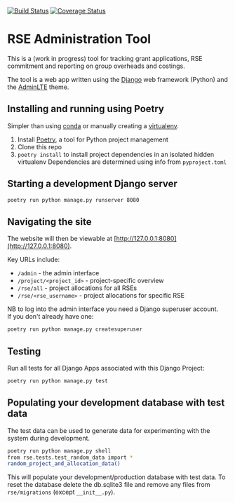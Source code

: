 [![Build Status](https://travis-ci.org/RSE-Sheffield/RSEAdmin.svg?branch=master)](https://travis-ci.org/RSE-Sheffield/RSEAdmin)
[![Coverage Status](https://codecov.io/gh/RSE-Sheffield/RSEAdmin/branch/master/graph/badge.svg)](https://codecov.io/gh/RSE-Sheffield/RSEAdmin)

# RSE Administration Tool

This is a (work in progress) tool for tracking grant applications, RSE commitment and reporting on group overheads and costings.

The tool is a web app written using the [Django][django] web framework (Python) 
and the [AdminLTE][adminlte2] theme.

## Installing and running using Poetry

Simpler than using [conda][conda]  or manually creating a [virtualenv][virtualenv].

 1. Install [Poetry][poetry], a tool for Python project management 
 1. Clone this repo
 1. `poetry install` to install project dependencies in an isolated hidden virtualenv 
    Dependencies are determined using info from `pyproject.toml`

## Starting a development Django server

```sh
poetry run python manage.py runserver 8080
```

## Navigating the site
    
The website will then be viewable at [http://127.0.0.1:8080](http://127.0.0.1:8080).

Key URLs include:

  * `/admin` - the admin interface
  * `/project/<project_id>` - project-specific overview
  * `/rse/all` - project allocations for all RSEs
  * `/rse/<rse_username>` - project allocations for specific RSE

NB to log into the admin interface you need a Django superuser account.  
If you don't already have one:

```sh
poetry run python manage.py createsuperuser
```

## Testing

Run all tests for all Django Apps associated with this Django Project:

```sh
poetry run python manage.py test
```

## Populating your development database with test data

The test data can be used to generate data for experimenting with the system during development.

```sh
poetry run python manage.py shell
from rse.tests.test_random_data import *
random_project_and_allocation_data()
```

This will populate your development/production database with test data. To reset the database delete the db.sqlite3 file and remove any files from `rse/migrations` (except `__init__.py`).

[adminlte2]: https://django-adminlte2.readthedocs.io/en/latest/ 
[conda]: https://docs.conda.io/en/latest/
[django]: https://www.djangoproject.com/
[virtualenv]: https://virtualenv.pypa.io/en/latest/
[poetry]: https://poetry.eustace.io/
